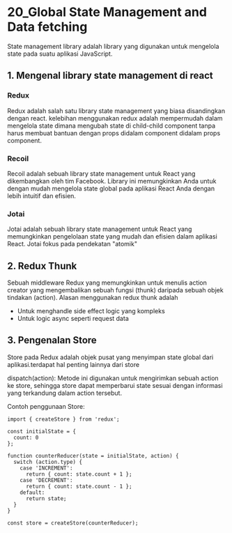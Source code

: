 <h1>20_Global State Management and Data fetching</h1>

State management library adalah library yang digunakan untuk mengelola state pada suatu aplikasi JavaScript.

<h2> 1. Mengenal library state management di react </h2>

<h3> Redux </h3>
Redux adalah salah satu library state management yang biasa disandingkan dengan react.
kelebihan menggunakan redux adalah mempermudah dalam mengelola state dimana mengubah state di child-child component tanpa harus membuat bantuan dengan props didalam component didalam props component.

<h3> Recoil </h3>
Recoil adalah sebuah library state management untuk React yang dikembangkan oleh tim Facebook. Library ini memungkinkan Anda untuk dengan mudah mengelola state global pada aplikasi React Anda dengan lebih intuitif dan efisien.

<h3> Jotai </h3>
Jotai adalah sebuah library state management untuk React yang memungkinkan pengelolaan state yang mudah dan efisien dalam aplikasi React. Jotai fokus pada pendekatan "atomik"

<h2> 2. Redux Thunk </h2>
Sebuah middleware Redux yang memungkinkan untuk menulis action creator yang mengembalikan sebuah fungsi (thunk) daripada sebuah objek tindakan (action). Alasan menggunakan
redux thunk adalah

- Untuk menghandle side effect logic yang kompleks
- Untuk logic async seperti request data

<h2> 3. Pengenalan Store </h2>

Store pada Redux adalah objek pusat yang menyimpan state global dari aplikasi.terdapat hal penting lainnya dari store

dispatch(action): 
Metode ini digunakan untuk mengirimkan sebuah action ke store, sehingga store dapat memperbarui state sesuai dengan informasi yang terkandung dalam action tersebut.

Contoh penggunaan Store:
```
import { createStore } from 'redux';

const initialState = {
  count: 0
};

function counterReducer(state = initialState, action) {
  switch (action.type) {
    case 'INCREMENT':
      return { count: state.count + 1 };
    case 'DECREMENT':
      return { count: state.count - 1 };
    default:
      return state;
  }
}

const store = createStore(counterReducer);
```
